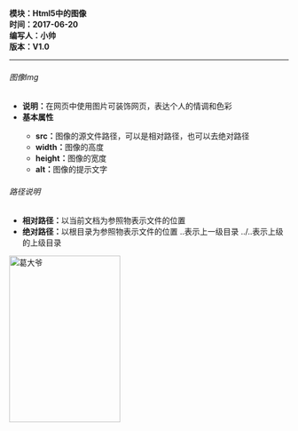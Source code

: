 <!doctype html>
<html>
	<header>
		<title>html5中的图像</title>
		<meta charset="utf-8"></meta>
	</header>
	<body>
		<div>
			<strong>
				模块：Html5中的图像</br>
				时间：2017-06-20</br>
				编写人：小帅</br>
				版本：V1.0						
			</strong>
		</div>	
		<hr>
		<div>
			<h6>图像Img</h6>		
			<ul>	
			<li><b>说明：</b>在网页中使用图片可装饰网页，表达个人的情调和色彩
			<li><b>基本属性</b></li>
			<ul>
				<li><b>src：</b>图像的源文件路径，可以是相对路径，也可以去绝对路径</li>
				<li><b>width：</b>图像的高度</li>
				<li><b>height：</b>图像的宽度</li>
				<li><b>alt：</b>图像的提示文字</li>
			</ul>
			</ul>
			<h6>路径说明</h6>
			<ul>
				<li><b>相对路径：</b>以当前文档为参照物表示文件的位置</li>
				<li><b>绝对路径：</b>以根目录为参照物表示文件的位置 ..表示上一级目录 ../..表示上级的上级目录</li>
			</ul>
		</div>
		<div>
		<img src="E:\Tech-Dodument.git\trunk\Html5\image\9206f14e9f37aaee63b4b393f1cd15f3_b.jpg" width="200"  alt="葛大爷" height="300"/>
		</div>
	</body>
</html>